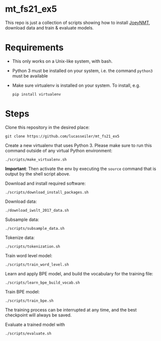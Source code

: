 # mt_fs21_ex5

This repo is just a collection of scripts showing how to install [JoeyNMT](https://github.com/joeynmt/joeynmt), download
data and train & evaluate models.

# Requirements

- This only works on a Unix-like system, with bash.
- Python 3 must be installed on your system, i.e. the command `python3` must be available
- Make sure virtualenv is installed on your system. To install, e.g.

    `pip install virtualenv`

# Steps

Clone this repository in the desired place:

    git clone https://github.com/lucasseiler/mt_fs21_ex5

Create a new virtualenv that uses Python 3. Please make sure to run this command outside of any virtual Python environment:

    ./scripts/make_virtualenv.sh

**Important**: Then activate the env by executing the `source` command that is output by the shell script above.

Download and install required software:

    ./scripts/download_install_packages.sh

Download data:

    ./download_iwslt_2017_data.sh
    
Subsample data:

    ./scripts/subsample_data.sh

Tokenize data:

    ./scripts/tokenization.sh

Train word level model:

    ./scripts/train_word_level.sh
    
Learn and apply BPE model, and build the vocabulary for the training file:

    ./scripts/learn_bpe_build_vocab.sh

Train BPE model:

    ./scripts/train_bpe.sh

The training process can be interrupted at any time, and the best checkpoint will always be saved.

Evaluate a trained model with

    ./scripts/evaluate.sh
